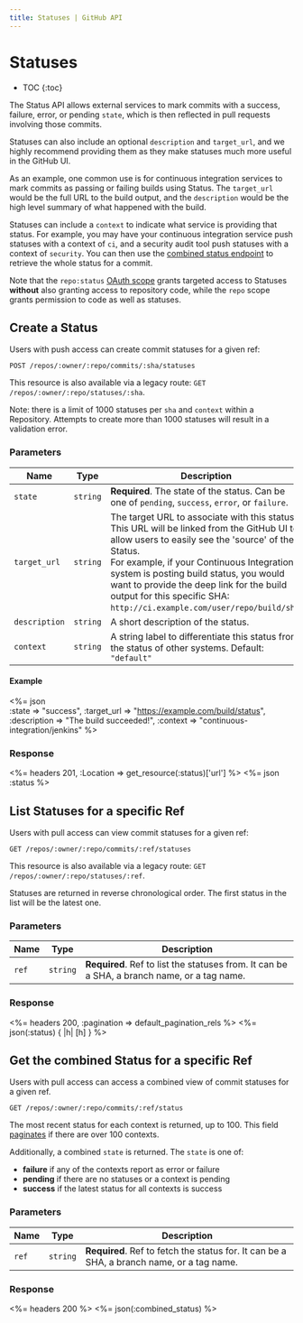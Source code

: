 ```yaml
---
title: Statuses | GitHub API
---
```


# Statuses

* TOC
{:toc}

The Status API allows external services to mark commits with a success,
failure, error, or pending `state`, which is then reflected in pull requests
involving those commits.

Statuses can also include an optional `description` and `target_url`, and
we highly recommend providing them as they make statuses much more
useful in the GitHub UI.

As an example, one common use is for continuous integration
services to mark commits as passing or failing builds using Status.  The
`target_url` would be the full URL to the build output, and the
`description` would be the high level summary of what happened with the
build.

Statuses can include a `context` to indicate what service is providing that status.
For example, you may have your continuous integration service push statuses with a context of `ci`,
and a security audit tool push statuses with a context of `security`.  You can
then use the [combined status endpoint](https://developer.github.com/v3/repos/statuses/#get-the-combined-status-for-a-specific-ref)
to retrieve the whole status for a commit.

Note that the `repo:status` [OAuth scope](/v3/oauth/#scopes) grants targeted
access to Statuses **without** also granting access to repository code, while the
`repo` scope grants permission to code as well as statuses.

## Create a Status

Users with push access can create commit statuses for a given ref:

    POST /repos/:owner/:repo/commits/:sha/statuses
    
<div class="alert">
  <p>
    This resource is also available via a legacy route:
    <code>GET /repos/:owner/:repo/statuses/:sha</code>.
  </p>
</div>

Note: there is a limit of 1000 statuses per `sha` and `context` within a Repository.
Attempts to create more than 1000 statuses will result in a validation error.

### Parameters

Name | Type | Description
-----|------|--------------
`state`|`string` | **Required**. The state of the status. Can be one of `pending`, `success`, `error`, or `failure`.
`target_url`|`string` | The target URL to associate with this status.  This URL will be linked from the GitHub UI to allow users to easily see the 'source' of the Status.<br/>For example, if your Continuous Integration system is posting build status, you would want to provide the deep link for the build output for this specific SHA:<br/>`http://ci.example.com/user/repo/build/sha`.
`description`|`string` | A short description of the status.
`context`|`string` | A string label to differentiate this status from the status of other systems. Default: `"default"`

#### Example

<%= json \
  :state         => "success",
  :target_url    => "https://example.com/build/status",
  :description   => "The build succeeded!",
  :context       => "continuous-integration/jenkins"
%>

### Response

<%= headers 201, :Location => get_resource(:status)['url'] %>
<%= json :status %>

## List Statuses for a specific Ref

Users with pull access can view commit statuses for a given ref:

    GET /repos/:owner/:repo/commits/:ref/statuses

<div class="alert">
  <p>
    This resource is also available via a legacy route:
    <code>GET /repos/:owner/:repo/statuses/:ref</code>.
  </p>
</div>

Statuses are returned in reverse chronological order. The first status in the
list will be the latest one.

### Parameters

Name | Type | Description
-----|------|--------------
`ref`|`string` | **Required**. Ref to list the statuses from. It can be a SHA, a branch name, or a tag name.


### Response

<%= headers 200, :pagination => default_pagination_rels %>
<%= json(:status) { |h| [h] } %>

## Get the combined Status for a specific Ref

Users with pull access can access a combined view of commit statuses for a given ref.

    GET /repos/:owner/:repo/commits/:ref/status

The most recent status for each context is returned, up to 100. This field
[paginates](/v3/#pagination) if there are over 100 contexts.

Additionally, a combined `state` is returned. The `state` is one of:

 * **failure** if any of the contexts report as error or failure
 * **pending** if there are no statuses or a context is pending
 * **success** if the latest status for all contexts is success

### Parameters

Name | Type | Description
-----|------|--------------
`ref`|`string` | **Required**. Ref to fetch the status for. It can be a SHA, a branch name, or a tag name.

### Response
<%= headers 200 %>
<%= json(:combined_status) %>
